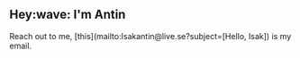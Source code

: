 <h2>Hey:wave: I'm Antin</h2>
<p> Reach out to me, [this](mailto:Isakantin@live.se?subject=[Hello, Isak]) is my email.


